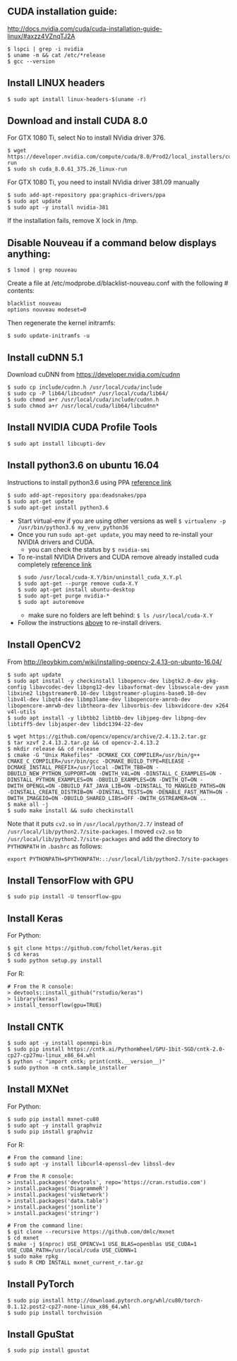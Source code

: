 ## CUDA installation guide:
http://docs.nvidia.com/cuda/cuda-installation-guide-linux/#axzz4VZnqTJ2A
```
$ lspci | grep -i nvidia
$ uname -m && cat /etc/*release
$ gcc --version
```

## Install LINUX headers
```
$ sudo apt install linux-headers-$(uname -r)
```

## Download and install CUDA 8.0
For GTX 1080 Ti, select No to install NVidia driver 376.
```
$ wget https://developer.nvidia.com/compute/cuda/8.0/Prod2/local_installers/cuda_8.0.61_375.26_linux-run
$ sudo sh cuda_8.0.61_375.26_linux-run
```

For GTX 1080 Ti, you need to install NVidia driver 381.09 manually
```
$ sudo add-apt-repository ppa:graphics-drivers/ppa
$ sudo apt update
$ sudo apt -y install nvidia-381
```

If the installation fails, remove X lock in /tmp.

## Disable Nouveau if a command below displays anything:
```
$ lsmod | grep nouveau
```

Create a file at /etc/modprobe.d/blacklist-nouveau.conf with the following # contents:
```
blacklist nouveau
options nouveau modeset=0
```
Then regenerate the kernel initramfs:
```
$ sudo update-initramfs -u
```

## Install cuDNN 5.1
Download cuDNN from https://developer.nvidia.com/cudnn
```
$ sudo cp include/cudnn.h /usr/local/cuda/include
$ sudo cp -P lib64/libcudnn* /usr/local/cuda/lib64/
$ sudo chmod a+r /usr/local/cuda/include/cudnn.h
$ sudo chmod a+r /usr/local/cuda/lib64/libcudnn*
```

## Install NVIDIA CUDA Profile Tools
```
$ sudo apt install libcupti-dev
```

## Install python3.6 on ubuntu 16.04
Instructions to install python3.6 using PPA [reference link](https://askubuntu.com/questions/865554/how-do-i-install-python-3-6-using-apt-get)
  ```
  $ sudo add-apt-repository ppa:deadsnakes/ppa
  $ sudo apt-get update
  $ sudo apt-get install python3.6
  ```
  * Start virtual-env if you are using other versions as well `$ virtualenv -p /usr/bin/python3.6 my_venv_python36`
* Once you run `sudo apt-get update`, you may need to re-install your NVIDIA drivers and CUDA.
  * you can check the status by `$ nvidia-smi`
* To re-install NVIDIA Drivers and CUDA remove already installed cuda completely [reference link](https://askubuntu.com/questions/206283/how-can-i-uninstall-a-nvidia-driver-completely)
  ```
  $ sudo /usr/local/cuda-X.Y/bin/uninstall_cuda_X.Y.pl
  $ sudo apt-get --purge remove cuda-X.Y
  $ sudo apt-get install ubuntu-desktop
  $ sudo apt-get purge nvidia-*
  $ sudo apt autoremove
  ```
  * make sure no folders are left behind: `$ ls /usr/local/cuda-X.Y`
* Follow the instructions [above](https://github.com/jeongyoonlee/dotfiles/blob/master/ubuntu/dl.md) to re-install drivers. 

## Install OpenCV2
From http://leoybkim.com/wiki/installing-opencv-2.4.13-on-ubunto-16.04/
```
$ sudo apt update
$ sudo apt install -y checkinstall libopencv-dev libgtk2.0-dev pkg-config libavcodec-dev libpng12-dev libavformat-dev libswscale-dev yasm libxine2 libgstreamer0.10-dev libgstreamer-plugins-base0.10-dev libv4l-dev libqt4-dev libmp3lame-dev libopencore-amrnb-dev libopencore-amrwb-dev libtheora-dev libvorbis-dev libxvidcore-dev x264 v4l-utils
$ sudo apt install -y libtbb2 libtbb-dev libjpeg-dev libpng-dev libtiff5-dev libjasper-dev libdc1394-22-dev

$ wget https://github.com/opencv/opencv/archive/2.4.13.2.tar.gz
$ tar xzvf 2.4.13.2.tar.gz && cd opencv-2.4.13.2
$ mkdir release && cd release
$ cmake -G "Unix Makefiles" -DCMAKE_CXX_COMPILER=/usr/bin/g++ CMAKE_C_COMPILER=/usr/bin/gcc -DCMAKE_BUILD_TYPE=RELEASE -DCMAKE_INSTALL_PREFIX=/usr/local -DWITH_TBB=ON -DBUILD_NEW_PYTHON_SUPPORT=ON -DWITH_V4L=ON -DINSTALL_C_EXAMPLES=ON -DINSTALL_PYTHON_EXAMPLES=ON -DBUILD_EXAMPLES=ON -DWITH_QT=ON -DWITH_OPENGL=ON -DBUILD_FAT_JAVA_LIB=ON -DINSTALL_TO_MANGLED_PATHS=ON -DINSTALL_CREATE_DISTRIB=ON -DINSTALL_TESTS=ON -DENABLE_FAST_MATH=ON -DWITH_IMAGEIO=ON -DBUILD_SHARED_LIBS=OFF -DWITH_GSTREAMER=ON ..
$ make all -j
$ sudo make install && sudo checkinstall
```
Note that it puts `cv2.so` in `/usr/local/python/2.7/` instead of `/usr/local/lib/python2.7/site-packages`. I moved `cv2.so` to `/usr/local/lib/python2.7/site-packages` and add the directory to `PYTHONPATH` in `.bashrc` as follows:
```
export PYTHONPATH=$PYTHONPATH:.:/usr/local/lib/python2.7/site-packages
```
## Install TensorFlow with GPU
```
$ sudo pip install -U tensorflow-gpu
```

## Install Keras
For Python:
```
$ git clone https://github.com/fchollet/keras.git
$ cd keras
$ sudo python setup.py install
```

For R:
```
# From the R console:
> devtools::install_github("rstudio/keras")
> library(keras)
> install_tensorflow(gpu=TRUE)
```

## Install CNTK
```
$ sudo apt -y install openmpi-bin
$ sudo pip install https://cntk.ai/PythonWheel/GPU-1bit-SGD/cntk-2.0-cp27-cp27mu-linux_x86_64.whl
$ python -c "import cntk; print(cntk.__version__)"
$ sudo python -m cntk.sample_installer
```

## Install MXNet
For Python:
```
$ sudo pip install mxnet-cu80
$ sudo apt -y install graphviz
$ sudo pip install graphviz
```

For R:
```
# From the command line:
$ sudo apt -y install libcurl4-openssl-dev libssl-dev

# From the R console:
> install.packages('devtools', repo='https://cran.rstudio.com')
> install.packages('DiagrammeR')
> install.packages('visNetwork')
> install.packages('data.table')
> install.packages('jsonlite')
> install.packages('stringr')

# From the command line:
$ git clone --recursive https://github.com/dmlc/mxnet
$ cd mxnet
$ make -j $(nproc) USE_OPENCV=1 USE_BLAS=openblas USE_CUDA=1 USE_CUDA_PATH=/usr/local/cuda USE_CUDNN=1
$ sudo make rpkg
$ sudo R CMD INSTALL mxnet_current_r.tar.gz
```

## Install PyTorch
```
$ sudo pip install http://download.pytorch.org/whl/cu80/torch-0.1.12.post2-cp27-none-linux_x86_64.whl 
$ sudo pip install torchvision
```

## Install GpuStat
```
$ sudo pip install gpustat
```
